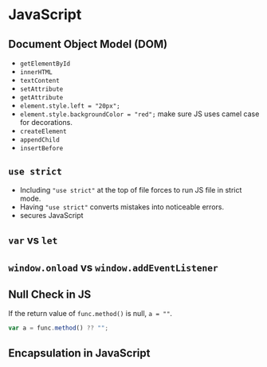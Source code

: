# JavaScript

## Document Object Model (DOM)

- `getElementById`
- `innerHTML`
- `textContent`
- `setAttribute`
- `getAttribute`
- `element.style.left = "20px";`
- `element.style.backgroundColor = "red";` make sure JS uses camel case for decorations.
- `createElement`
- `appendChild`
- `insertBefore`

## `use strict`

- Including `"use strict"` at the top of file forces to run JS file in strict mode.
- Having `"use strict"` converts mistakes into noticeable errors.
- secures JavaScript

## `var` vs `let`

## `window.onload` vs `window.addEventListener`

## Null Check in JS

If the return value of `func.method()` is null, `a = ""`.

```javascript
var a = func.method() ?? "";
```

## Encapsulation in JavaScript


